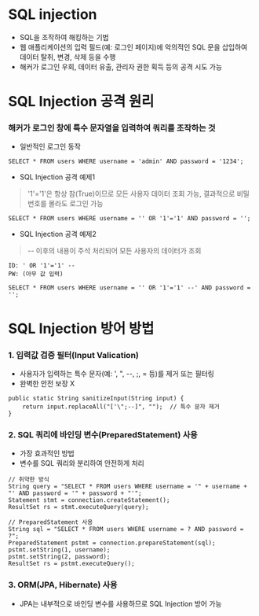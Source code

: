 # SQL injection
- SQL을 조작하여 해킹하는 기법
- 웹 애플리케이션의 입력 필드(예: 로그인 페이지)에 악의적인 SQL 문을 삽입하여 데이터 탈취, 변경, 삭제 등을 수행
- 해커가 로그인 우회, 데이터 유출, 관리자 권한 획득 등의 공격 시도 가능

# SQL Injection 공격 원리
### 해커가 로그인 창에 특수 문자열을 입력하여 쿼리를 조작하는 것
- 일반적인 로그인 동작
```
SELECT * FROM users WHERE username = 'admin' AND password = '1234';
```
- SQL Injection 공격 예제1
> '1'='1'은 항상 참(True)이므로 모든 사용자 데이터 조회 가능, 
> 결과적으로 비밀번호를 몰라도 로그인 가능
```
SELECT * FROM users WHERE username = '' OR '1'='1' AND password = '';
```
- SQL Injection 공격 예제2
> -- 이후의 내용이 주석 처리되어 모든 사용자의 데이터가 조회
```
ID: ' OR '1'='1' --  
PW: (아무 값 입력)
```
```
SELECT * FROM users WHERE username = '' OR '1'='1' --' AND password = '';
```

# SQL Injection 방어 방법
### 1. 입력값 검증 필터(Input Valication)
- 사용자가 입력하는 특수 문자(예: ', ", --, ;, = 등)를 제거 또는 필터링
- 완벽한 안전 보장 X
```
public static String sanitizeInput(String input) {
    return input.replaceAll("['\";--]", "");  // 특수 문자 제거
}
```

### 2. SQL 쿼리에 바인딩 변수(PreparedStatement) 사용
- 가장 효과적인 방법
- 변수를 SQL 쿼리와 분리하여 안전하게 처리
```
// 취약한 방식
String query = "SELECT * FROM users WHERE username = '" + username + "' AND password = '" + password + "'";
Statement stmt = connection.createStatement();
ResultSet rs = stmt.executeQuery(query);

// PreparedStatement 사용
String sql = "SELECT * FROM users WHERE username = ? AND password = ?";
PreparedStatement pstmt = connection.prepareStatement(sql);
pstmt.setString(1, username);
pstmt.setString(2, password);
ResultSet rs = pstmt.executeQuery();
```

### 3. ORM(JPA, Hibernate) 사용
-  JPA는 내부적으로 바인딩 변수를 사용하므로 SQL Injection 방어 가능
